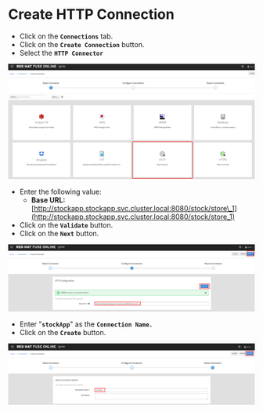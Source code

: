 # Create HTTP Connection

* Click on the **`Connections`** tab.
* Click on the **`Create Connection`** button.
* Select the **`HTTP Connector`**

![](../.gitbook/assets/image%20%28160%29.png)

* Enter the following value:
  * **Base URL:** [http://stockapp.stockapp.svc.cluster.local:8080/stock/store\_1](http://stockapp.stockapp.svc.cluster.local:8080/stock/store_1)
* Click on the **`Validate`** button.
* Click on the **`Next`** button.

![](../.gitbook/assets/image%20%2852%29.png)

* Enter "**`stockApp`**" as the **`Connection Name.`**
* Click on the **`Create`** button.

![](../.gitbook/assets/image%20%2898%29.png)



